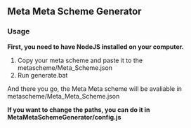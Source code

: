 ## Meta Meta Scheme Generator

### Usage
**First, you need to have NodeJS installed on your computer.**

1. Copy your meta scheme and paste it to the metascheme/Meta_Scheme.json
2. Run generate.bat

And there you go, the Meta Meta scheme will be avaliable in metascheme/Meta_Meta_Scheme.json

**If you want to change the paths, you can do it in MetaMetaSchemeGenerator/config.js**